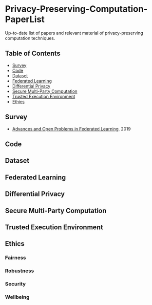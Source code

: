 # Privacy-Preserving-Computation-PaperList
Up-to-date list of papers and relevant material of privacy-preserving computation techniques.

## Table of Contents
- [Survey](#survey)
- [Code](#code)
- [Dataset](#dataset)
- [Federated Learning](#federated-learning)
- [Differential Privacy](#differential-privacy)
- [Secure Multi-Party Computation](#secure-multi-party-computation)
- [Trusted Execution Environment](#trusted-execution-environment)
- [Ethics](#ethics)


## Survey
- [Advances and Open Problems in Federated Learning](https://arxiv.org/abs/1912.04977), 2019

## Code


## Dataset


## Federated Learning


## Differential Privacy


## Secure Multi-Party Computation


## Trusted Execution Environment


## Ethics
### Fairness


### Robustness


### Security


### Wellbeing
